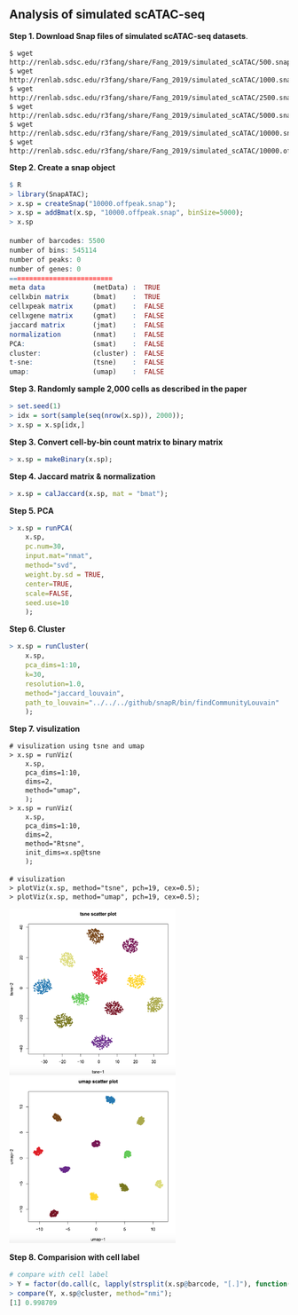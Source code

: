 ## Analysis of simulated scATAC-seq

**Step 1. Download Snap files of simulated scATAC-seq datasets**. 

```
$ wget http://renlab.sdsc.edu/r3fang/share/Fang_2019/simulated_scATAC/500.snap
$ wget http://renlab.sdsc.edu/r3fang/share/Fang_2019/simulated_scATAC/1000.snap
$ wget http://renlab.sdsc.edu/r3fang/share/Fang_2019/simulated_scATAC/2500.snap
$ wget http://renlab.sdsc.edu/r3fang/share/Fang_2019/simulated_scATAC/5000.snap
$ wget http://renlab.sdsc.edu/r3fang/share/Fang_2019/simulated_scATAC/10000.snap
$ wget http://renlab.sdsc.edu/r3fang/share/Fang_2019/simulated_scATAC/10000.offpeak.snap
```

**Step 2. Create a snap object**

```R
$ R
> library(SnapATAC);
> x.sp = createSnap("10000.offpeak.snap");
> x.sp = addBmat(x.sp, "10000.offpeak.snap", binSize=5000);
> x.sp

number of barcodes: 5500
number of bins: 545114
number of peaks: 0
number of genes: 0
==========================
meta data            (metData) :  TRUE
cellxbin matrix      (bmat)    :  TRUE
cellxpeak matrix     (pmat)    :  FALSE
cellxgene matrix     (gmat)    :  FALSE
jaccard matrix       (jmat)    :  FALSE
normalization        (nmat)    :  FALSE
PCA:                 (smat)    :  FALSE
cluster:             (cluster) :  FALSE
t-sne:               (tsne)    :  FALSE
umap:                (umap)    :  FALSE

```

**Step 3. Randomly sample 2,000 cells as described in the paper**

```R
> set.seed(1)
> idx = sort(sample(seq(nrow(x.sp)), 2000));
> x.sp = x.sp[idx,]
```

**Step 3. Convert cell-by-bin count matrix to binary matrix**

```R
> x.sp = makeBinary(x.sp);
```

**Step 4. Jaccard matrix & normalization**

```R
> x.sp = calJaccard(x.sp, mat = "bmat");
```

**Step 5. PCA**

```R
> x.sp = runPCA(
	x.sp,
	pc.num=30,
	input.mat="nmat",
	method="svd",
	weight.by.sd = TRUE,
	center=TRUE,
	scale=FALSE,
	seed.use=10
	);
```

**Step 6. Cluster**

```R
> x.sp = runCluster(
	x.sp,
	pca_dims=1:10,
	k=30,
	resolution=1.0,
	method="jaccard_louvain",
	path_to_louvain="../../../github/snapR/bin/findCommunityLouvain"
	);
```

**Step 7. visulization**

```
# visulization using tsne and umap
> x.sp = runViz(
	x.sp, 
	pca_dims=1:10, 
	dims=2, 
	method="umap",
	);
> x.sp = runViz(
	x.sp, 
	pca_dims=1:10, 
	dims=2, 
	method="Rtsne",
	init_dims=x.sp@tsne
	);

# visulization
> plotViz(x.sp, method="tsne", pch=19, cex=0.5);
> plotViz(x.sp, method="umap", pch=19, cex=0.5);

```

<img src="./Viz_tsne.png" width="300" height="300" /> <img src="./Viz_umap.png" width="300" height="300" />


**Step 8. Comparision with cell label**

```R
# compare with cell label
> Y = factor(do.call(c, lapply(strsplit(x.sp@barcode, "[.]"), function(x) x[1])));
> compare(Y, x.sp@cluster, method="nmi");
[1] 0.998709
```


